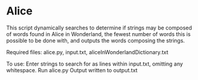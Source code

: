# Alice
This script dynamically searches to determine if strings may be composed of words found in Alice in Wonderland, the fewest number of words this is possible to be done with, and outputs the words composing the strings. 

Required files: alice.py, input.txt, aliceInWonderlandDictionary.txt

To use: Enter strings to search for as lines within input.txt, omitting any whitespace.
Run alice.py
Output written to output.txt

